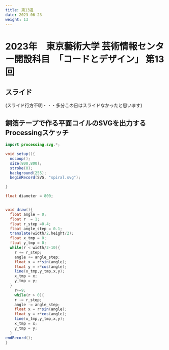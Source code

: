 ```yaml
---
title: 第13週
date: 2023-06-23
weight: 13
---
```


# 2023年　東京藝術大学 芸術情報センター開設科目　「コードとデザイン」 第13回

## スライド

(スライド行方不明・・・多分この日はスライドなかったと思います)

## 銅箔テープで作る平面コイルのSVGを出力するProcessingスケッチ



```java
import processing.svg.*;

void setup(){
  noLoop();
  size(800,800);
  stroke(0);
  background(255);
  beginRecord(SVG, "spiral.svg");

}

float diameter = 800;


void draw(){
  float angle = 0;
  float r  = 1;
  float r_step =0.4;
  float angle_step = 0.1;
  translate(width/2,height/2);
  float x_tmp = 0;
  float y_tmp = 0;
  while(r < width/2-10){
    r += r_step;
    angle += angle_step;
    float x = r*sin(angle);
    float y = r*cos(angle);
    line(x_tmp,y_tmp,x,y);
    x_tmp = x;
    y_tmp = y;
  }
    r+=9;
    while(r > 0){
    r -= r_step;
    angle -= angle_step;
    float x = r*sin(angle);
    float y = r*cos(angle);
    line(x_tmp,y_tmp,x,y);
    x_tmp = x;
    y_tmp = y;
  }
endRecord();
}
```